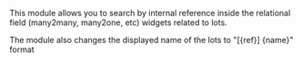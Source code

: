 This module allows you to search by internal reference inside the relational field (many2many, many2one, etc) widgets related to lots.

The module also changes the displayed name of the lots to "[{ref}] {name}" format
